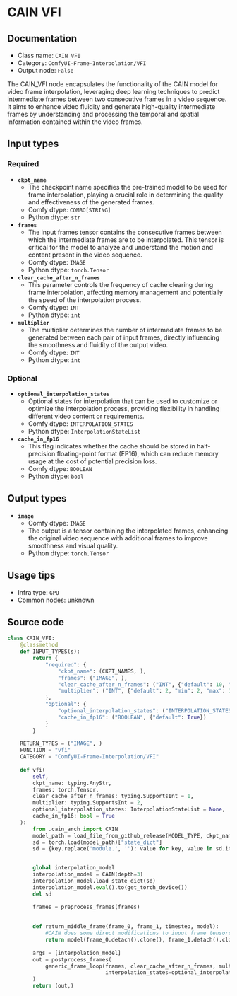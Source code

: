 # CAIN VFI
## Documentation
- Class name: `CAIN VFI`
- Category: `ComfyUI-Frame-Interpolation/VFI`
- Output node: `False`

The CAIN_VFI node encapsulates the functionality of the CAIN model for video frame interpolation, leveraging deep learning techniques to predict intermediate frames between two consecutive frames in a video sequence. It aims to enhance video fluidity and generate high-quality intermediate frames by understanding and processing the temporal and spatial information contained within the video frames.
## Input types
### Required
- **`ckpt_name`**
    - The checkpoint name specifies the pre-trained model to be used for frame interpolation, playing a crucial role in determining the quality and effectiveness of the generated frames.
    - Comfy dtype: `COMBO[STRING]`
    - Python dtype: `str`
- **`frames`**
    - The input frames tensor contains the consecutive frames between which the intermediate frames are to be interpolated. This tensor is critical for the model to analyze and understand the motion and content present in the video sequence.
    - Comfy dtype: `IMAGE`
    - Python dtype: `torch.Tensor`
- **`clear_cache_after_n_frames`**
    - This parameter controls the frequency of cache clearing during frame interpolation, affecting memory management and potentially the speed of the interpolation process.
    - Comfy dtype: `INT`
    - Python dtype: `int`
- **`multiplier`**
    - The multiplier determines the number of intermediate frames to be generated between each pair of input frames, directly influencing the smoothness and fluidity of the output video.
    - Comfy dtype: `INT`
    - Python dtype: `int`
### Optional
- **`optional_interpolation_states`**
    - Optional states for interpolation that can be used to customize or optimize the interpolation process, providing flexibility in handling different video content or requirements.
    - Comfy dtype: `INTERPOLATION_STATES`
    - Python dtype: `InterpolationStateList`
- **`cache_in_fp16`**
    - This flag indicates whether the cache should be stored in half-precision floating-point format (FP16), which can reduce memory usage at the cost of potential precision loss.
    - Comfy dtype: `BOOLEAN`
    - Python dtype: `bool`
## Output types
- **`image`**
    - Comfy dtype: `IMAGE`
    - The output is a tensor containing the interpolated frames, enhancing the original video sequence with additional frames to improve smoothness and visual quality.
    - Python dtype: `torch.Tensor`
## Usage tips
- Infra type: `GPU`
- Common nodes: unknown


## Source code
```python
class CAIN_VFI:
    @classmethod
    def INPUT_TYPES(s):
        return {
            "required": {
                "ckpt_name": (CKPT_NAMES, ),
                "frames": ("IMAGE", ),
                "clear_cache_after_n_frames": ("INT", {"default": 10, "min": 1, "max": 1000}),
                "multiplier": ("INT", {"default": 2, "min": 2, "max": 1000})
            },
            "optional": {
                "optional_interpolation_states": ("INTERPOLATION_STATES", ),
                "cache_in_fp16": ("BOOLEAN", {"default": True})
            }
        }
    
    RETURN_TYPES = ("IMAGE", )
    FUNCTION = "vfi"
    CATEGORY = "ComfyUI-Frame-Interpolation/VFI"
    
    def vfi(
        self,
        ckpt_name: typing.AnyStr, 
        frames: torch.Tensor, 
        clear_cache_after_n_frames: typing.SupportsInt = 1,
        multiplier: typing.SupportsInt = 2,
        optional_interpolation_states: InterpolationStateList = None,
        cache_in_fp16: bool = True
    ):
        from .cain_arch import CAIN
        model_path = load_file_from_github_release(MODEL_TYPE, ckpt_name)
        sd = torch.load(model_path)["state_dict"]
        sd = {key.replace('module.', ''): value for key, value in sd.items()}


        global interpolation_model
        interpolation_model = CAIN(depth=3)
        interpolation_model.load_state_dict(sd)
        interpolation_model.eval().to(get_torch_device())
        del sd

        frames = preprocess_frames(frames)
    
        
        def return_middle_frame(frame_0, frame_1, timestep, model):
            #CAIN does some direct modifications to input frame tensors so we need to clone them
            return model(frame_0.detach().clone(), frame_1.detach().clone())[0]
        
        args = [interpolation_model]
        out = postprocess_frames(
            generic_frame_loop(frames, clear_cache_after_n_frames, multiplier, return_middle_frame, *args, 
                               interpolation_states=optional_interpolation_states, use_timestep=False, dtype=torch.float16 if cache_in_fp16 else torch.float32)
        )
        return (out,)

```
